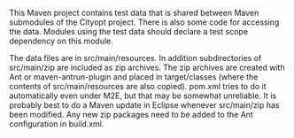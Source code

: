 This Maven project contains test data that is shared between
Maven submodules of the Cityopt project.  There is also some code
for accessing the data.  Modules using the test data should declare
a test scope dependency on this module.

The data files are in src/main/resources.  In addition subdirectories
of src/main/zip are included as zip archives.  The zip archives are
created with Ant or maven-antrun-plugin and placed in target/classes (where
the contents of src/main/resources are also copied).  pom.xml tries to do
it automatically even under M2E, but that may be somewhat unreliable.  It is
probably best to do a Maven update in Eclipse whenever src/main/zip has been
modified.  Any new zip packages need to be added to the Ant configuration in
build.xml.
